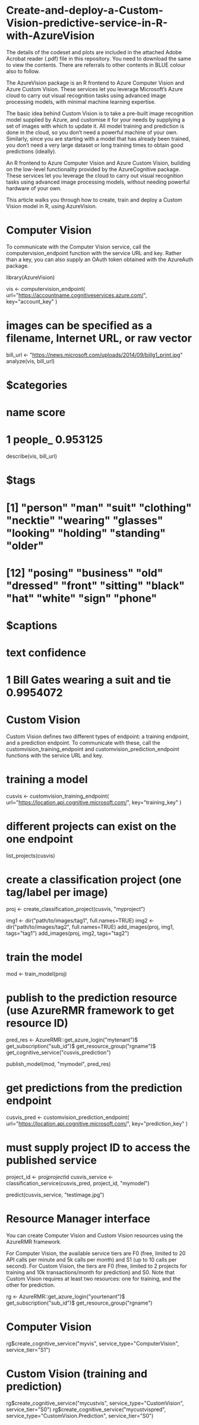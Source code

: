 # Create-and-deploy-a-Custom-Vision-predictive-service-in-R-with-AzureVision

The details of the codeset and plots are included in the attached Adobe Acrobat reader (.pdf) file in this repository. 
You need to download the same to view the contents. There are referrals to other contents in BLUE colour also to follow.

The AzureVision package is an R frontend to Azure Computer Vision and Azure Custom Vision. These services let you leverage Microsoft’s Azure cloud to carry out visual recognition tasks using advanced image processing models, with minimal machine learning expertise.

The basic idea behind Custom Vision is to take a pre-built image recognition model supplied by Azure, and customise it for your needs by supplying a set of images with which to update it. All model training and prediction is done in the cloud, so you don’t need a powerful machine of your own. Similarly, since you are starting with a model that has already been trained, you don’t need a very large dataset or long training times to obtain good predictions (ideally).

An R frontend to Azure Computer Vision and Azure Custom Vision, building on the low-level functionality provided by the AzureCognitive package. These services let you leverage the cloud to carry out visual recognition tasks using advanced image processing models, without needing powerful hardware of your own.

This article walks you through how to create, train and deploy a Custom Vision model in R, using AzureVision.

Computer Vision
================

To communicate with the Computer Vision service, call the computervision_endpoint function with the service URL and key. Rather than a key, you can also supply an OAuth token obtained with the AzureAuth package.

library(AzureVision)

vis <- computervision_endpoint(
    url="https://accountname.cognitiveservices.azure.com/",
    key="account_key"
)

# images can be specified as a filename, Internet URL, or raw vector
bill_url <- "https://news.microsoft.com/uploads/2014/09/billg1_print.jpg"
analyze(vis, bill_url)
# $categories
#      name    score
# 1 people_ 0.953125

describe(vis, bill_url)
# $tags
#  [1] "person"   "man"      "suit"     "clothing" "necktie"  "wearing"  "glasses"  "looking"  "holding"  "standing" "older"   
# [12] "posing"   "business" "old"      "dressed"  "front"    "sitting"  "black"    "hat"      "white"    "sign"     "phone"   

# $captions
#                                text confidence
# 1 Bill Gates wearing a suit and tie  0.9954072

Custom Vision
=================

Custom Vision defines two different types of endpoint: a training endpoint, and a prediction endpoint. To communicate with these, call the customvision_training_endpoint and customvision_prediction_endpoint functions with the service URL and key.

# training a model
cusvis <- customvision_training_endpoint(
    url="https://location.api.cognitive.microsoft.com/",
    key="training_key"
)

# different projects can exist on the one endpoint
list_projects(cusvis)

# create a classification project (one tag/label per image)
proj <- create_classification_project(cusvis, "myproject")

img1 <- dir("path/to/images/tag1", full.names=TRUE)
img2 <- dir("path/to/images/tag2", full.names=TRUE)
add_images(proj, img1, tags="tag1")
add_images(proj, img2, tags="tag2")

# train the model
mod <- train_model(proj)

# publish to the prediction resource (use AzureRMR framework to get resource ID)
pred_res <- AzureRMR::get_azure_login("mytenant")$
    get_subscription("sub_id")$
    get_resource_group("rgname")$
    get_cognitive_service("cusvis_prediction")

publish_model(mod, "mymodel", pred_res)

# get predictions from the prediction endpoint
cusvis_pred <- customvision_prediction_endpoint(
    url="https://location.api.cognitive.microsoft.com/",
    key="prediction_key"
)

# must supply project ID to access the published service
project_id <- proj$project$id
cusvis_service <- classification_service(cusvis_pred, project_id, "mymodel")

predict(cusvis_service, "testimage.jpg")

Resource Manager interface
==========================

You can create Computer Vision and Custom Vision resources using the AzureRMR framework.

For Computer Vision, the available service tiers are F0 (free, limited to 20 API calls per minute and 5k calls per month) and S1 (up to 10 calls per second). For Custom Vision, the tiers are F0 (free, limited to 2 projects for training and 10k transactions/month for prediction) and S0. Note that Custom Vision requires at least two resources: one for training, and the other for prediction.

rg <- AzureRMR::get_azure_login("yourtenant")$
    get_subscription("sub_id")$
    get_resource_group("rgname")

# Computer Vision
rg$create_cognitive_service("myvis", service_type="ComputerVision", service_tier="S1")

# Custom Vision (training and prediction)
rg$create_cognitive_service("mycustvis", service_type="CustomVision", service_tier="S0")
rg$create_cognitive_service("mycustvispred", service_type="CustomVision.Prediction", service_tier="S0")

